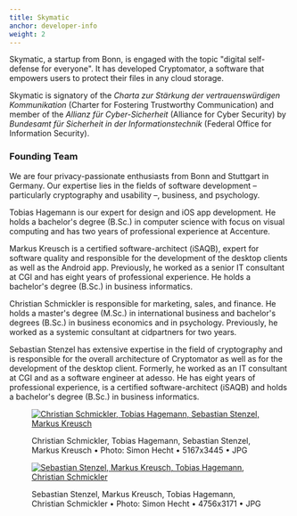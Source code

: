 ```yaml
---
title: Skymatic
anchor: developer-info
weight: 2
---
```

Skymatic, a startup from Bonn, is engaged with the topic "digital self-defense for everyone". It has developed Cryptomator, a software that empowers users to protect their files in any cloud storage.

Skymatic is signatory of the _Charta zur Stärkung der vertrauenswürdigen Kommunikation_ (Charter for Fostering Trustworthy Communication) and member of the _Allianz für Cyber-Sicherheit_ (Alliance for Cyber Security) by _Bundesamt für Sicherheit in der Informationstechnik_ (Federal Office for Information Security).

### Founding Team
We are four privacy-passionate enthusiasts from Bonn and Stuttgart in Germany. Our expertise lies in the fields of software development – particularly cryptography and usability –, business, and psychology.

Tobias Hagemann is our expert for design and iOS app development. He holds a bachelor's degree (B.Sc.) in computer science with focus on visual computing and has two years of professional experience at Accenture.

Markus Kreusch is a certified software-architect (iSAQB), expert for software quality and responsible for the development of the desktop clients as well as the Android app. Previously, he worked as a senior IT consultant at CGI and has eight years of professional experience. He holds a bachelor's degree (B.Sc.) in business informatics.

Christian Schmickler is responsible for marketing, sales, and finance. He holds a master's degree (M.Sc.) in international business and bachelor's degrees (B.Sc.) in business economics and in psychology. Previously, he worked as a systemic consultant at cidpartners for two years.

Sebastian Stenzel has extensive expertise in the field of cryptography and is responsible for the overall architecture of Cryptomator as well as for the development of the desktop client. Formerly, he worked as an IT consultant at CGI and as a software engineer at adesso. He has eight years of professional experience, is a certified software-architect (iSAQB) and holds a bachelor's degree (B.Sc.) in business informatics.

<div class="flex flex-wrap -mx-3">
  <div class="w-full px-3 lg:w-1/2">
    <figure class="rounded border border-gray-200 shadow-lg bg-white text-center p-2 mb-8">
      <a href="/presskit/skymatic-team-rhein.jpg"><img class="inline-block mb-2" src="/presskit/skymatic-team-rhein.jpg" alt="Christian Schmickler, Tobias Hagemann, Sebastian Stenzel, Markus Kreusch"/></a>
      <figcaption>
        <p class="text-sm text-gray-500">Christian Schmickler, Tobias Hagemann, Sebastian Stenzel, Markus Kreusch • Photo: Simon Hecht • 5167x3445 • JPG</p>
      </figcaption>
    </figure>
  </div>
  <div class="w-full px-3 lg:w-1/2">
    <figure class="rounded border border-gray-200 shadow-lg bg-white text-center p-2 mb-8">
      <a href="/presskit/skymatic-team-office.jpg"><img class="inline-block mb-2" src="/presskit/skymatic-team-office.jpg" alt="Sebastian Stenzel, Markus Kreusch, Tobias Hagemann, Christian Schmickler"/></a>
      <figcaption>
        <p class="text-sm text-gray-500">Sebastian Stenzel, Markus Kreusch, Tobias Hagemann, Christian Schmickler • Photo: Simon Hecht • 4756x3171 • JPG</p>
      </figcaption>
    </figure>
  </div>
</div>
